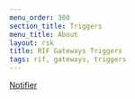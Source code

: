 ```yaml
---
menu_order: 300
section_title: Triggers
menu_title: About
layout: rsk
title: RIF Gateways Triggers
tags: rif, gateways, triggers
---
```


[Notifier](./notifier/about)
